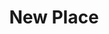 ---
title: New Place
description:
place_topper:
  _bookshop_name: design-system/topper/place
  label:
  heading:
  subheading:
  styles:
    vibe: down-to-business
    background_c:
    gradient_1:
    gradient_2:
    gradient_3:
    heading_c:
    enable_blend: false
    enable_pattern: false
    tint_opacity: "0.5"
    margin:
detail_blocks:
  - _bookshop_name: design-system/column/rich-text
    text: Text.
profile_sidebar_blocks:
  - _bookshop_name: design-system/column_sm/cta-stack
uuid:
type: place
---